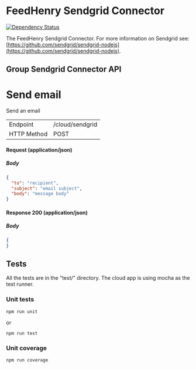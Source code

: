 # FeedHenry Sendgrid Connector

[![Dependency Status](https://img.shields.io/david/feedhenry-templates/fh-connector-sendgrid-cloud.svg?style=flat-square)](https://david-dm.org/feedhenry-templates/fh-connector-sendgrid-cloud)

The FeedHenry Sendgrid Connector. For more information on Sendgrid see: [https://github.com/sendgrid/sendgrid-nodejs](https://github.com/sendgrid/sendgrid-nodejs).

## Group Sendgrid Connector API

# Send email

Send an email

|              |                 | 
|--------------|-----------------|
| Endpoint     | /cloud/sendgrid |
| HTTP Method  | POST            |

#### Request (application/json)

##### Body

```json
{
  "to": "recipient",
  "subject": "email subject",
  "body": "message body"
}
```

#### Response 200 (application/json)

##### Body

```json
{
}
```

## Tests

All the tests are in the "test/" directory. The cloud app is using mocha as the test runner. 

### Unit tests

```shell
npm run unit
```

or

```shell
npm run test
```

### Unit coverage

```shell
npm run coverage
```
